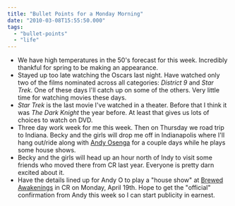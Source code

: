 ```yaml
---
title: "Bullet Points for a Monday Morning"
date: "2010-03-08T15:55:50.000"
tags: 
  - "bullet-points"
  - "life"
---
```


- We have high temperatures in the 50's forecast for this week. Incredibly thankful for spring to be making an appearance.
- Stayed up too late watching the Oscars last night. Have watched only two of the films nominated across all categories: _District 9_ and _Star Trek_. One of these days I'll catch up on some of the others. Very little time for watching movies these days.
- _Star Trek_ is the last movie I've watched in a theater. Before that I think it was _The Dark Knight_ the year before. At least that gives us lots of choices to watch on DVD.
- Three day work week for me this week. Then on Thursday we road trip to Indiana. Becky and the girls will drop me off in Indianapolis where I'll hang out/ride along with [Andy Osenga](http://www.ilikeandy.com) for a couple days while he plays some house shows.
- Becky and the girls will head up an hour north of Indy to visit some friends who moved there from CR last year. Everyone is pretty darn excited about it.
- Have the details lined up for Andy O to play a "house show" at [Brewed Awakenings](http://www.brewedcr.com) in CR on Monday, April 19th. Hope to get the "official" confirmation from Andy this week so I can start publicity in earnest.
